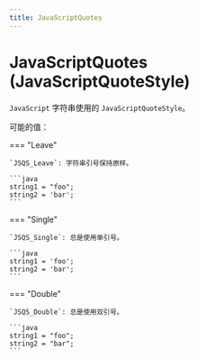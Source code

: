 ```yaml
---
title: JavaScriptQuotes
---
```


# JavaScriptQuotes (JavaScriptQuoteStyle)


`JavaScript` 字符串使用的 `JavaScriptQuoteStyle`。

可能的值：

=== "Leave"

    `JSQS_Leave`: 字符串引号保持原样。

    ```java
    string1 = "foo";
    string2 = 'bar';
    ```

=== "Single"

    `JSQS_Single`: 总是使用单引号。

    ```java
    string1 = 'foo';
    string2 = 'bar';
    ```

=== "Double"

    `JSQS_Double`: 总是使用双引号。

    ```java
    string1 = "foo";
    string2 = "bar";
    ```

